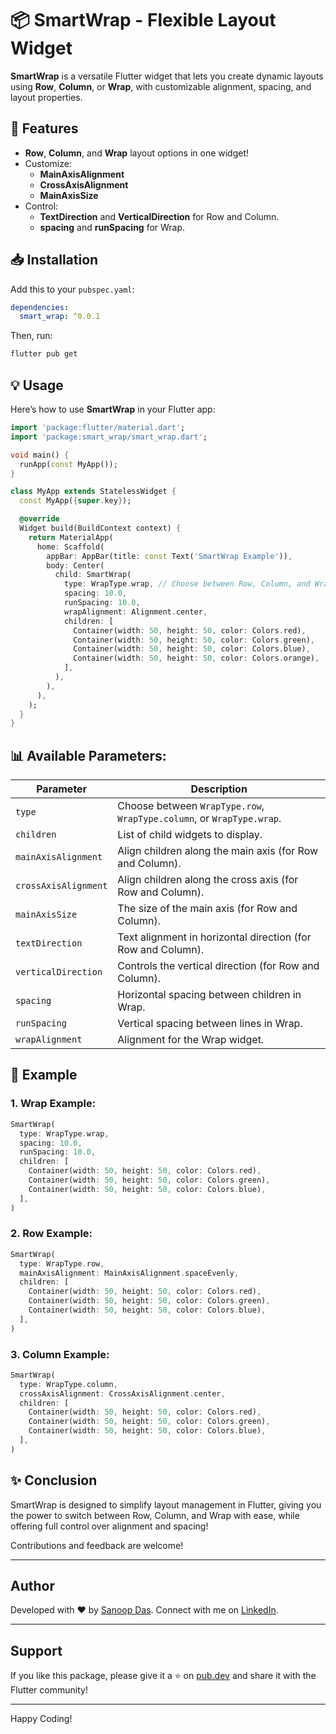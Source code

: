 
# 📦 SmartWrap - Flexible Layout Widget

**SmartWrap** is a versatile Flutter widget that lets you create dynamic layouts using **Row**, **Column**, or **Wrap**, with customizable alignment, spacing, and layout properties.

## 🚀 Features

- **Row**, **Column**, and **Wrap** layout options in one widget!
- Customize:
  - **MainAxisAlignment**
  - **CrossAxisAlignment**
  - **MainAxisSize**
- Control:
  - **TextDirection** and **VerticalDirection** for Row and Column.
  - **spacing** and **runSpacing** for Wrap.

## 📥 Installation

Add this to your `pubspec.yaml`:

```yaml
dependencies:
  smart_wrap: ^0.0.1
```

Then, run:

```bash
flutter pub get
```

## 💡 Usage

Here’s how to use **SmartWrap** in your Flutter app:

```dart
import 'package:flutter/material.dart';
import 'package:smart_wrap/smart_wrap.dart';

void main() {
  runApp(const MyApp());
}

class MyApp extends StatelessWidget {
  const MyApp({super.key});

  @override
  Widget build(BuildContext context) {
    return MaterialApp(
      home: Scaffold(
        appBar: AppBar(title: const Text('SmartWrap Example')),
        body: Center(
          child: SmartWrap(
            type: WrapType.wrap, // Choose between Row, Column, and Wrap
            spacing: 10.0,
            runSpacing: 10.0,
            wrapAlignment: Alignment.center,
            children: [
              Container(width: 50, height: 50, color: Colors.red),
              Container(width: 50, height: 50, color: Colors.green),
              Container(width: 50, height: 50, color: Colors.blue),
              Container(width: 50, height: 50, color: Colors.orange),
            ],
          ),
        ),
      ),
    );
  }
}
```

## 📊 Available Parameters:

| Parameter               | Description                                                                                   |
|-------------------------|-----------------------------------------------------------------------------------------------|
| `type`                  | Choose between `WrapType.row`, `WrapType.column`, or `WrapType.wrap`.                         |
| `children`              | List of child widgets to display.                                                             |
| `mainAxisAlignment`      | Align children along the main axis (for Row and Column).                                      |
| `crossAxisAlignment`    | Align children along the cross axis (for Row and Column).                                      |
| `mainAxisSize`          | The size of the main axis (for Row and Column).                                                |
| `textDirection`         | Text alignment in horizontal direction (for Row and Column).                                   |
| `verticalDirection`     | Controls the vertical direction (for Row and Column).                                          |
| `spacing`               | Horizontal spacing between children in Wrap.                                                  |
| `runSpacing`            | Vertical spacing between lines in Wrap.                                                       |
| `wrapAlignment`         | Alignment for the Wrap widget.                                                                |

## 🧪 Example

### 1. Wrap Example:

```dart
SmartWrap(
  type: WrapType.wrap,
  spacing: 10.0,
  runSpacing: 10.0,
  children: [
    Container(width: 50, height: 50, color: Colors.red),
    Container(width: 50, height: 50, color: Colors.green),
    Container(width: 50, height: 50, color: Colors.blue),
  ],
)
```

### 2. Row Example:

```dart
SmartWrap(
  type: WrapType.row,
  mainAxisAlignment: MainAxisAlignment.spaceEvenly,
  children: [
    Container(width: 50, height: 50, color: Colors.red),
    Container(width: 50, height: 50, color: Colors.green),
    Container(width: 50, height: 50, color: Colors.blue),
  ],
)
```

### 3. Column Example:

```dart
SmartWrap(
  type: WrapType.column,
  crossAxisAlignment: CrossAxisAlignment.center,
  children: [
    Container(width: 50, height: 50, color: Colors.red),
    Container(width: 50, height: 50, color: Colors.green),
    Container(width: 50, height: 50, color: Colors.blue),
  ],
)
```

## ✨ Conclusion

SmartWrap is designed to simplify layout management in Flutter, giving you the power to switch between Row, Column, and Wrap with ease, while offering full control over alignment and spacing!

Contributions and feedback are welcome!

---


## Author

Developed with ❤️ by [Sanoop Das](https://codelife.in). Connect with me on [LinkedIn](https://www.linkedin.com/in/sd2b/).

---

## Support

If you like this package, please give it a ⭐ on [pub.dev](https://pub.dev/packages/smart_wrap) and share it with the Flutter community!

---

Happy Coding!
